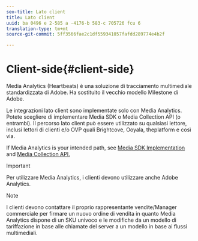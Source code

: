 ```yaml
---
seo-title: Lato client
title: Lato client
uuid: ba 0496 e 2-585 a -4176-b 583-c 705726 fcu 6
translation-type: tm+mt
source-git-commit: 5ff3566fae2c1df559341057fafdd289774e4b2f

---
```



# Client-side{#client-side}

Media Analytics (Heartbeats) è una soluzione di tracciamento multimediale standardizzata di Adobe. Ha sostituito il vecchio modello Milestone di Adobe.

Le integrazioni lato client sono implementate solo con Media Analytics. Potete scegliere di implementare Media SDK o Media Collection API (o entrambi). Il percorso lato client può essere utilizzato su qualsiasi lettore, inclusi lettori di clienti e/o OVP quali Brightcove, Ooyala, theplatform e così via.

If Media Analytics is your intended path, see [Media SDK Implementation](../../sdk-implement/setup/setup-overview.md) and [Media Collection API.](../../media-collection-api/mc-api-overview.md)

>[!IMPORTANT]
>
>Per utilizzare Media Analytics, i clienti devono utilizzare anche Adobe Analytics.

>[!NOTE]
>
>I clienti devono contattare il proprio rappresentante vendite/Manager commerciale per firmare un nuovo ordine di vendita in quanto Media Analytics dispone di un SKU univoco e le modifiche da un modello di tariffazione in base alle chiamate del server a un modello in base ai flussi multimediali.

